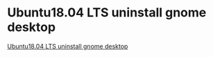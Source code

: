 # Ubuntu18.04 LTS uninstall gnome desktop
[Ubuntu18.04 LTS uninstall gnome desktop](https://aiwithcloud.com/2022/09/15/ubuntu18-04_lts_uninstall_gnome_desktop/)